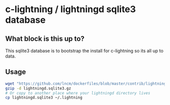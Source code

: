 # c-lightning / lightningd sqlite3 database

## What block is this up to?

This sqlite3 database is to bootstrap the install for c-lightning so its all up to data.

## Usage

```bash
wget "https://github.com/lncm/dockerfiles/blob/master/contrib/lightningd-database/lightningd.sqlite3.gz?raw=true" -O lightningd.sqlite3.gz
gzip -d lightningd.sqlite3.gz
# Or copy to another place where your lightningd directory lives
cp lightningd.sqlite3 ~/.lightning
```
